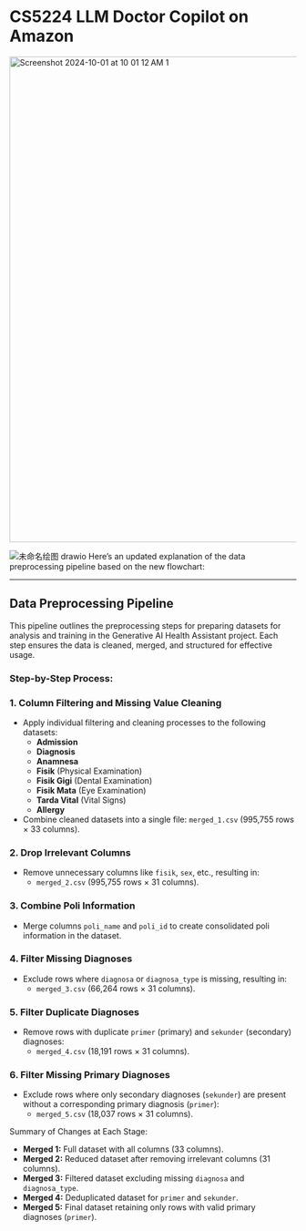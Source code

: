 # CS5224 LLM Doctor Copilot on Amazon


<img width="853" alt="Screenshot 2024-10-01 at 10 01 12 AM 1" src="https://github.com/user-attachments/assets/a6b6705d-4ec3-4853-87b4-82c7d1719b98">


![未命名绘图 drawio](https://github.com/user-attachments/assets/76b6f388-5dd3-4d20-a1a6-bfb16ab90fd9)
Here’s an updated explanation of the data preprocessing pipeline based on the new flowchart:

---

## Data Preprocessing Pipeline

This pipeline outlines the preprocessing steps for preparing datasets for analysis and training in the Generative AI Health Assistant project. Each step ensures the data is cleaned, merged, and structured for effective usage.

### Step-by-Step Process:

### 1. **Column Filtering and Missing Value Cleaning**
   - Apply individual filtering and cleaning processes to the following datasets:
     - **Admission**
     - **Diagnosis**
     - **Anamnesa**
     - **Fisik** (Physical Examination)
     - **Fisik Gigi** (Dental Examination)
     - **Fisik Mata** (Eye Examination)
     - **Tarda Vital** (Vital Signs)
     - **Allergy**
   - Combine cleaned datasets into a single file: `merged_1.csv` (995,755 rows × 33 columns).

### 2. **Drop Irrelevant Columns**
   - Remove unnecessary columns like `fisik`, `sex`, etc., resulting in:
     - `merged_2.csv` (995,755 rows × 31 columns).

### 3. **Combine Poli Information**
   - Merge columns `poli_name` and `poli_id` to create consolidated poli information in the dataset.

### 4. **Filter Missing Diagnoses**
   - Exclude rows where `diagnosa` or `diagnosa_type` is missing, resulting in:
     - `merged_3.csv` (66,264 rows × 31 columns).

### 5. **Filter Duplicate Diagnoses**
   - Remove rows with duplicate `primer` (primary) and `sekunder` (secondary) diagnoses:
     - `merged_4.csv` (18,191 rows × 31 columns).

### 6. **Filter Missing Primary Diagnoses**
   - Exclude rows where only secondary diagnoses (`sekunder`) are present without a corresponding primary diagnosis (`primer`):
     - `merged_5.csv` (18,037 rows × 31 columns).

Summary of Changes at Each Stage:
   - **Merged 1:** Full dataset with all columns (33 columns).
   - **Merged 2:** Reduced dataset after removing irrelevant columns (31 columns).
   - **Merged 3:** Filtered dataset excluding missing `diagnosa` and `diagnosa_type`.
   - **Merged 4:** Deduplicated dataset for `primer` and `sekunder`.
   - **Merged 5:** Final dataset retaining only rows with valid primary diagnoses (`primer`).
